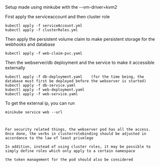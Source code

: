 Setup made using minkube with the --vm-driver=kvm2

First apply the serviceaccount and then cluster role

    kubectl apply -f serviceAccount.yml
    kubectl apply -f clusterRoles.yml

Then apply the persistent volume claim to make persistent storage for the webhooks and database

    kubectl apply -f web-claim-pvc.yaml


Then the webserver/db deployment and the service to make it accessible externally 
    
    kubectl apply -f db-deployment.yaml    (for the time being, the database must first be deployed before the webserver is started)
    kubectl apply -f db-service.yaml
    kubectl apply -f web-deployment.yaml
    kubectl apply -f web-service.yaml


To get the external ip, you can run

    minikube service web --url

    

    For security related things, the webserver pod has all the access. Once done, the verbs in clusterrolebinding should be adjusted in accordance to the law of least privelege

    In addition, instead of using cluster roles, it may be possible to simply define roles which only apply to a certain namespace

    the token management for the pod should also be considered